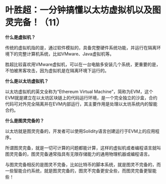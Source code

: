 # 叶胜超：一分钟搞懂以太坊虚拟机以及图灵完备！（11）


**什么是虚拟机？**

传统的虚拟机指的是，通过软件模拟的，具备完整硬件系统功能，并运行在隔离环境下的完整计算机系统，比如VMware、Java虚拟机等。

胜超比较喜欢用VMware虚拟机，可以在一台电脑多安装几个系统，更重要的是，不怕被黑客攻击，因为虚拟机是在隔离环境下运行的。



**什么是以太坊虚拟机？**

以太坊虚拟机的英文全称为“Ethereum Virtual Machine”，简称为EVM，这个EVM就是建立在以太坊区块链上的代码运行环境，是一个完全独立的沙盒，合约代码可对外完全隔离并在EVM内部运行，其主要作用是处理以太坊系统内的智能合约。



**什么是图灵完备的？**

以太坊就是图灵完备的，开发者可以使用Solidity语言创建运行于EVM上的应用程序。

所谓图灵完备，就是一切可计算的问题都能计算，这样的虚拟机或者编程语言就叫图灵完备的，图灵完备通常指具有无限存储能力的通用物理机器或编程语言。

与图灵完备相反的是图灵不完备，比如比特币的脚本系统，就是图灵不完备的，而一些智能合约系统，就是图灵完备的，图灵不完备更安全些，而图灵完备更智能些！
